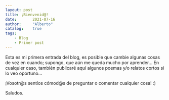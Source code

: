```yaml
---
layout: post
title: ¡Bienvenid@!
date:       2021-07-16
author:     "Alberto"
catalog:    true
tags:
    - Blog
    - Primer post
---
```


Esta es mi primera entrada del blog, es posible que cambie algunas cosas de vez en cuando; supongo, que aún me queda mucho por aprender... En cualquier caso, también publicaré aquí algunos poemas y/o relatos cortos si lo veo oportuno...

¡Vosotr@s sentíos cómod@s de preguntar o comentar cualquier cosa! :)

Saludos.
